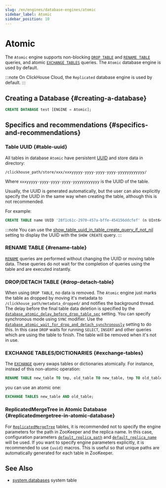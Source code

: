 ```yaml
---
slug: /en/engines/database-engines/atomic
sidebar_label: Atomic
sidebar_position: 10
---
```


# Atomic 

The `Atomic` engine supports non-blocking [`DROP TABLE`](#drop-detach-table) and [`RENAME TABLE`](#rename-table) queries, and atomic [`EXCHANGE TABLES`](#exchange-tables) queries. The `Atomic` database engine is used by default. 

:::note
On ClickHouse Cloud, the `Replicated` database engine is used by default.
:::

## Creating a Database {#creating-a-database}

```sql
CREATE DATABASE test [ENGINE = Atomic];
```

## Specifics and recommendations {#specifics-and-recommendations}

### Table UUID {#table-uuid}

All tables in database `Atomic` have persistent [UUID](../../sql-reference/data-types/uuid.md) and store data in directory:

```
/clickhouse_path/store/xxx/xxxyyyyy-yyyy-yyyy-yyyy-yyyyyyyyyyyy/
```

Where `xxxyyyyy-yyyy-yyyy-yyyy-yyyyyyyyyyyy` is the UUID of the table.

Usually, the UUID is generated automatically, but the user can also explicitly specify the UUID in the same way when creating the table, although this is not recommended. 

For example:

```sql
CREATE TABLE name UUID '28f1c61c-2970-457a-bffe-454156ddcfef' (n UInt64) ENGINE = ...;
```

:::note
You can use the [show_table_uuid_in_table_create_query_if_not_nil](../../operations/settings/settings.md#show_table_uuid_in_table_create_query_if_not_nil) setting to display the UUID with the `SHOW CREATE` query. 
:::

### RENAME TABLE {#rename-table}

[`RENAME`](../../sql-reference/statements/rename.md) queries are performed without changing the UUID or moving table data. These queries do not wait for the completion of queries using the table and are executed instantly.

### DROP/DETACH TABLE {#drop-detach-table}

When using `DROP TABLE`, no data is removed. The `Atomic` engine just marks the table as dropped by moving it's metadata to `/clickhouse_path/metadata_dropped/` and notifies the background thread. The delay before the final table data deletion is specified by the [`database_atomic_delay_before_drop_table_sec`](../../operations/server-configuration-parameters/settings.md#database_atomic_delay_before_drop_table_sec) setting.
You can specify synchronous mode using `SYNC` modifier. Use the [`database_atomic_wait_for_drop_and_detach_synchronously`](../../operations/settings/settings.md#database_atomic_wait_for_drop_and_detach_synchronously) setting to do this. In this case `DROP` waits for running `SELECT`, `INSERT` and other queries which are using the table to finish. The table will be removed when it's not in use.

### EXCHANGE TABLES/DICTIONARIES {#exchange-tables}

The [`EXCHANGE`](../../sql-reference/statements/exchange.md) query swaps tables or dictionaries atomically. For instance, instead of this non-atomic operation:

```sql title="Non-atomic"
RENAME TABLE new_table TO tmp, old_table TO new_table, tmp TO old_table;
```
you can use an atomic one:

```sql title="Atomic"
EXCHANGE TABLES new_table AND old_table;
```

### ReplicatedMergeTree in Atomic Database {#replicatedmergetree-in-atomic-database}

For [`ReplicatedMergeTree`](../table-engines/mergetree-family/replication.md#table_engines-replication) tables, it is recommended not to specify the engine parameters for the path in ZooKeeper and the replica name. In this case, configuration parameters [`default_replica_path`](../../operations/server-configuration-parameters/settings.md#default_replica_path) and [`default_replica_name`](../../operations/server-configuration-parameters/settings.md#default_replica_name) will be used. If you want to specify engine parameters explicitly, it is recommended to use `{uuid}` macros. This is useful so that unique paths are automatically generated for each table in ZooKeeper.

## See Also

- [system.databases](../../operations/system-tables/databases.md) system table
